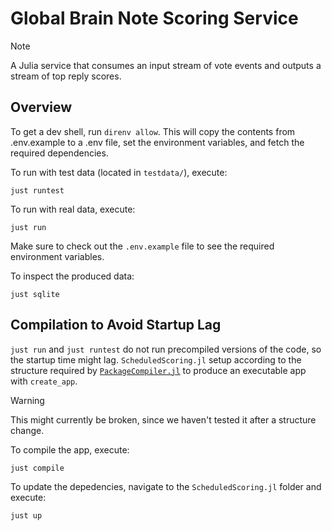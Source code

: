 # Global Brain Note Scoring Service

>[!NOTE]
>A Julia service that consumes an input stream of vote events and outputs a stream of top reply scores.

## Overview

To get a dev shell, run `direnv allow`.
This will copy the contents from .env.example to a .env file, set the environment variables, and fetch the required dependencies.

To run with test data (located in `testdata/`), execute:

```
just runtest
```

To run with real data, execute:

```
just run
```

Make sure to check out the `.env.example` file to see the required environment variables.

To inspect the produced data:

```
just sqlite
```

## Compilation to Avoid Startup Lag

`just run` and `just runtest` do not run precompiled versions of the code, so the startup time might lag.
`ScheduledScoring.jl` setup according to the structure required by [`PackageCompiler.jl`](https://github.com/JuliaLang/PackageCompiler.jl) to produce an executable app with `create_app`.

>[!WARNING]
>This might currently be broken, since we haven't tested it after a structure change.

To compile the app, execute:

```
just compile
```

To update the depedencies, navigate to the `ScheduledScoring.jl` folder and execute:

```
just up
```

